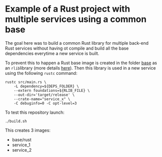 # Example of a Rust project with multiple services using a common base

The goal here was to build a common Rust library for multiple back-end Rust services without having ot compile and build all the base dependencies everytime a new service is built.

To prevent this to happen a Rust base image is created in the folder [base](./base) as an `rlib`library (more details [here](https://doc.rust-lang.org/1.0.0/rustc/metadata/loader/#rlibs-and-dylibs)).
Then this library is used in a new service using the following `rustc` command:

```console
rustc src/main.rs \
    -L dependency=${DEPS_FOLDER} \
    --extern foundations=${RLIB_FILE} \
    --out-dir='target/release' \
    --crate-name="service_x" \
    -C debuginfo=0 -C opt-level=3
```

To test this repository launch:

```console
./build.sh
```

This creates 3 images:
 - base/rust
 - service_1
 - service_2
